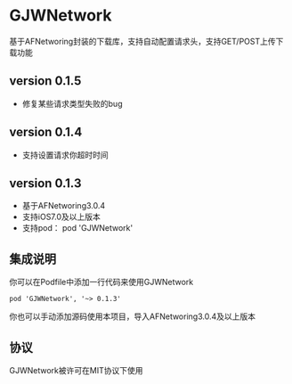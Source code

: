 # GJWNetwork
基于AFNetworing封装的下载库，支持自动配置请求头，支持GET/POST上传下载功能

## version 0.1.5
* 修复某些请求类型失败的bug

## version 0.1.4
* 支持设置请求你超时时间

## version 0.1.3
* 基于AFNetworing3.0.4
* 支持iOS7.0及以上版本
* 支持pod： pod 'GJWNetwork'

## 集成说明
你可以在Podfile中添加一行代码来使用GJWNetwork
```
pod 'GJWNetwork', '~> 0.1.3'
```
你也可以手动添加源码使用本项目，导入AFNetworing3.0.4及以上版本


## 协议
GJWNetwork被许可在MIT协议下使用
